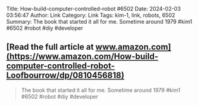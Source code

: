 Title: How-build-computer-controlled-robot #6502
Date: 2024-02-03 03:56:47
Author: Link
Category: Link
Tags: kim-1, link, robots, 6502
Summary: The book that started it all for me. Sometime around 1979 #kim1 #6502 #robot #diy #developer

## [Read the full article at www.amazon.com](https://www.amazon.com/How-build-computer-controlled-robot-Loofbourrow/dp/0810456818)

> The book that started it all for me. Sometime around 1979 #kim1 #6502 #robot #diy #developer
